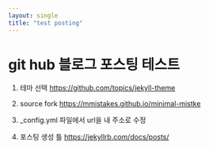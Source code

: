 ```yaml
---
layout: single
title: "test posting"
---
```


# git hub 블로그 포스팅 테스트

1. 테마 선택
https://github.com/topics/jekyll-theme

2. source fork 
https://mmistakes.github.io/minimal-mistke

3. _config.yml 파일에서 url을 내 주소로 수정

4. 포스팅 생성 틀
https://jekyllrb.com/docs/posts/
